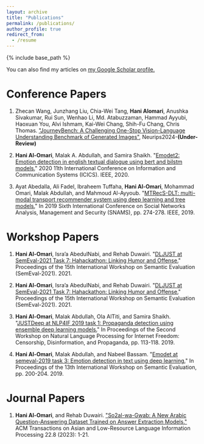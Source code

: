```yaml
---
layout: archive
title: "Publications"
permalink: /publications/
author_profile: true
redirect_from:
  - /resume
---
```


{% include base_path %}

You can also find my articles on <u><a href="{{https://scholar.google.com/citations?user=Ft_qTcwAAAAJ&hl=en}}">my Google Scholar profile</a>.</u>


Conference Papers
======
1. Zhecan Wang, Junzhang Liu, Chia-Wei Tang, **Hani Alomari**, Anushka Sivakumar, Rui Sun, Wenhao Li, Md. Atabuzzaman, Hammad Ayyubi, Haoxuan You, Alvi Ishmam, Kai-Wei Chang, Shih-Fu Chang, Chris Thomas. ["JourneyBench: A Challenging One-Stop Vision-Language Understanding Benchmark of Generated Images"](https://journeybench.github.io/), Neurips2024-**(Under-Review)**

2. **Hani Al-Omari**, Malak A. Abdullah, and Samira Shaikh. "[Emodet2: Emotion detection in english textual dialogue using bert and bilstm models.](https://www.researchgate.net/profile/Malak-Abdullah/publication/340968874_EmoDet2_Emotion_Detection_in_English_Textual_Dialogue_using_BERT_and_BiLSTM_Models/links/5ea8b552a6fdcc70509769db/EmoDet2-Emotion-Detection-in-English-Textual-Dialogue-using-BERT-and-BiLSTM-Models.pdf)" 2020 11th International Conference on Information and Communication Systems (ICICS). IEEE, 2020.

3. Ayat Abedalla, Ali Fadel, Ibraheem Tuffaha, **Hani Al-Omari**, Mohammad Omari, Malak Abdullah, and Mahmoud Al-Ayyoub. "[MTRecS-DLT: multi-modal transport recommender system using deep learning and tree models.](https://www.researchgate.net/profile/Ali-Fadel-4/publication/337985716_MTRecS-DLT_Multi-Modal_Transport_Recommender_System_using_Deep_Learning_and_Tree_Models/links/5e7924b84585158bd501afe2/MTRecS-DLT-Multi-Modal-Transport-Recommender-System-using-Deep-Learning-and-Tree-Models.pdf)" In 2019 Sixth International Conference on Social Networks Analysis, Management and Security (SNAMS), pp. 274-278. IEEE, 2019.


Workshop Papers
======
1. **Hani Al-Omari**, Isra’a AbedulNabi, and Rehab Duwairi. "[DLJUST at SemEval-2021 Task 7: Hahackathon: Linking Humor and Offense.](https://aclanthology.org/2021.semeval-1.155.pdf)" Proceedings of the 15th International Workshop on Semantic Evaluation (SemEval-2021). 2021.

2. **Hani Al-Omari**, Isra’a AbedulNabi, and Rehab Duwairi. "[DLJUST at SemEval-2021 Task 7: Hahackathon: Linking Humor and Offense.](https://aclanthology.org/2021.semeval-1.155.pdf)" Proceedings of the 15th International Workshop on Semantic Evaluation (SemEval-2021). 2021.

3. **Hani Al-Omari**, Malak Abdullah, Ola AlTiti, and Samira Shaikh. "[JUSTDeep at NLP4IF 2019 task 1: Propaganda detection using ensemble deep learning models.](https://aclanthology.org/D19-5016.pdf)" In Proceedings of the Second Workshop on Natural Language Processing for Internet Freedom: Censorship, Disinformation, and Propaganda, pp. 113-118. 2019.

4. **Hani Al-Omari**, Malak Abdullah, and Nabeel Bassam. "[Emodet at semeval-2019 task 3: Emotion detection in text using deep learning.](https://aclanthology.org/S19-2032.pdf)" In Proceedings of the 13th International Workshop on Semantic Evaluation, pp. 200-204. 2019.

Journal Papers
======
1. **Hani Al-Omari**, and Rehab Duwairi. ["So2al-wa-Gwab: A New Arabic Question-Answering Dataset Trained on Answer Extraction Models."](https://dl.acm.org/doi/pdf/10.1145/3605550?casa_token=hQX5a7apbVwAAAAA:96PHwBbIcfZxMiwv18eu_tUVP1yiZva8jU95aHzOzvQ4cCbWncFfF6Edse0E7hPcls5qWbwvwtBAnw) ACM Transactions on Asian and Low-Resource Language Information Processing 22.8 (2023): 1-21.
